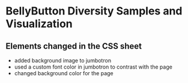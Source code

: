 # BellyButton Diversity Samples and Visualization 
## Elements changed in the CSS sheet
- added background image to jumbotron
- used a custom font color in jumbotron to contrast with the page 
- changed background color for the page 
